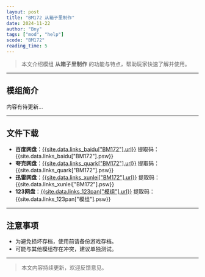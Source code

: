 ```yaml
---
layout: post
title: "BM172 从箱子里制作"
date: 2024-11-22
author: "Bny"
tags: ["mod", "help"]
scode: "BM172"
reading_time: 5
---
```


> 本文介绍模组 **从箱子里制作** 的功能与特点，帮助玩家快速了解并使用。

---

## 模组简介

内容有待更新...

---

## 文件下载
- **百度网盘**：[{{site.data.links_baidu["BM172"].url}}]({{site.data.links_baidu["BM172"].url}}) 提取码：{{site.data.links_baidu["BM172"].psw}}
- **夸克网盘**：[{{site.data.links_quark["BM172"].url}}]({{site.data.links_quark["BM172"].url}}) 提取码：{{site.data.links_quark["BM172"].psw}}
- **迅雷网盘**：[{{site.data.links_xunlei["BM172"].url}}]({{site.data.links_xunlei["BM172"].url}}) 提取码：{{site.data.links_xunlei["BM172"].psw}}
- **123网盘**：[{{site.data.links_123pan["模组"].url}}]({{site.data.links_123pan["模组"].url}}) 提取码：{{site.data.links_123pan["模组"].psw}}

---

## 注意事项
- 为避免损坏存档，使用前请备份游戏存档。
- 可能与其他模组存在冲突，建议单独测试。

---

> 本文内容持续更新，欢迎反馈意见。
